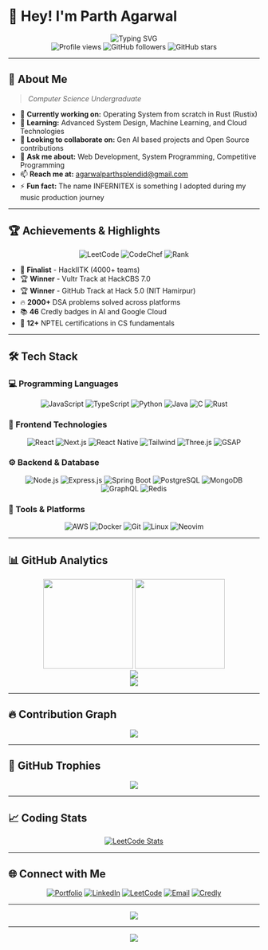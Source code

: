 # 👋 Hey! I'm Parth Agarwal

<div align="center">
  <img src="https://readme-typing-svg.herokuapp.com?font=Fira+Code&size=24&duration=3000&pause=1000&color=00D9FF&center=true&vCenter=true&width=600&lines=Full+Stack+Web+Developer;Cross+Platform+App+Developer;Competitive+Programmer;Open+Source+Contributor;Building+the+Future+with+Code" alt="Typing SVG" />
</div>

<div align="center">
  <img src="https://komarev.com/ghpvc/?username=TheInfernitex&label=Profile%20views&color=0e75b6&style=flat" alt="Profile views" />
  <img src="https://img.shields.io/github/followers/TheInfernitex?label=Followers&style=social" alt="GitHub followers" />
  <img src="https://img.shields.io/github/stars/TheInfernitex?label=Profile%20Stars&style=social" alt="GitHub stars" />
</div>

---

## 🚀 About Me

> *Computer Science Undergraduate*

- 🔭 **Currently working on:** Operating System from scratch in Rust (Rustix)
- 🌱 **Learning:** Advanced System Design, Machine Learning, and Cloud Technologies
- 👯 **Looking to collaborate on:** Gen AI based projects and Open Source contributions
- 💬 **Ask me about:** Web Development, System Programming, Competitive Programming
- 📫 **Reach me at:** [agarwalparthsplendid@gmail.com](mailto:agarwalparthsplendid@gmail.com)
- ⚡ **Fun fact:** The name INFERNITEX is something I adopted during my music production journey

---

## 🏆 Achievements & Highlights

<div align="center">
  
![LeetCode](https://img.shields.io/badge/LeetCode-Rating%201936-orange?style=for-the-badge&logo=leetcode&logoColor=white)
![CodeChef](https://img.shields.io/badge/CodeChef-1650%20★★★-brown?style=for-the-badge&logo=codechef&logoColor=white)
![Rank](https://img.shields.io/badge/LeetCode%20Rank-Top%203.71%25-green?style=for-the-badge)

</div>

- 🥇 **Finalist** - HackIITK (4000+ teams)
- 🏆 **Winner** - Vultr Track at HackCBS 7.0
- 🏆 **Winner** - GitHub Track at Hack 5.0 (NIT Hamirpur)
- 🔥 **2000+** DSA problems solved across platforms
- 📚 **46** Credly badges in AI and Google Cloud
- 🎯 **12+** NPTEL certifications in CS fundamentals

---

## 🛠️ Tech Stack

### 💻 Programming Languages
<div align="center">
  
![JavaScript](https://img.shields.io/badge/JavaScript-F7DF1E?style=for-the-badge&logo=javascript&logoColor=black)
![TypeScript](https://img.shields.io/badge/TypeScript-007ACC?style=for-the-badge&logo=typescript&logoColor=white)
![Python](https://img.shields.io/badge/Python-3776AB?style=for-the-badge&logo=python&logoColor=white)
![Java](https://img.shields.io/badge/Java-ED8B00?style=for-the-badge&logo=openjdk&logoColor=white)
![C](https://img.shields.io/badge/C-00599C?style=for-the-badge&logo=c&logoColor=white)
![Rust](https://img.shields.io/badge/Rust-000000?style=for-the-badge&logo=rust&logoColor=white)

</div>

### 🎨 Frontend Technologies
<div align="center">
  
![React](https://img.shields.io/badge/React-20232A?style=for-the-badge&logo=react&logoColor=61DAFB)
![Next.js](https://img.shields.io/badge/Next.js-000000?style=for-the-badge&logo=nextdotjs&logoColor=white)
![React Native](https://img.shields.io/badge/React_Native-20232A?style=for-the-badge&logo=react&logoColor=61DAFB)
![Tailwind](https://img.shields.io/badge/Tailwind_CSS-38B2AC?style=for-the-badge&logo=tailwind-css&logoColor=white)
![Three.js](https://img.shields.io/badge/Three.js-000000?style=for-the-badge&logo=three.js&logoColor=white)
![GSAP](https://img.shields.io/badge/GSAP-88CE02?style=for-the-badge&logo=greensock&logoColor=white)

</div>

### ⚙️ Backend & Database
<div align="center">
  
![Node.js](https://img.shields.io/badge/Node.js-43853D?style=for-the-badge&logo=node.js&logoColor=white)
![Express.js](https://img.shields.io/badge/Express.js-404D59?style=for-the-badge&logo=express&logoColor=white)
![Spring Boot](https://img.shields.io/badge/Spring_Boot-6DB33F?style=for-the-badge&logo=spring&logoColor=white)
![PostgreSQL](https://img.shields.io/badge/PostgreSQL-316192?style=for-the-badge&logo=postgresql&logoColor=white)
![MongoDB](https://img.shields.io/badge/MongoDB-4EA94B?style=for-the-badge&logo=mongodb&logoColor=white)
![GraphQL](https://img.shields.io/badge/GraphQL-E10098?style=for-the-badge&logo=graphql&logoColor=white)
![Redis](https://img.shields.io/badge/Redis-DC382D?style=for-the-badge&logo=redis&logoColor=white)

</div>

### 🔧 Tools & Platforms
<div align="center">
  
![AWS](https://img.shields.io/badge/AWS-232F3E?style=for-the-badge&logo=amazon-aws&logoColor=white)
![Docker](https://img.shields.io/badge/Docker-2496ED?style=for-the-badge&logo=docker&logoColor=white)
![Git](https://img.shields.io/badge/Git-F05032?style=for-the-badge&logo=git&logoColor=white)
![Linux](https://img.shields.io/badge/Linux-FCC624?style=for-the-badge&logo=linux&logoColor=black)
![Neovim](https://img.shields.io/badge/Neovim-57A143?style=for-the-badge&logo=neovim&logoColor=white)

</div>

---

## 📊 GitHub Analytics

<div align="center">
  <img height="180em" src="https://github-readme-stats.vercel.app/api?username=TheInfernitex&show_icons=true&count_private=true&theme=tokyonight&hide_border=true&bg_color=0D1117&title_color=F85D7F&icon_color=F8D866" />
  <img height="180em" src="https://github-readme-stats.vercel.app/api/top-langs/?username=TheInfernitex&layout=compact&theme=tokyonight&hide_border=true&bg_color=0D1117&title_color=F85D7F&icon_color=F8D866" />
</div>

<div align="center">
  <img src="https://github-readme-streak-stats.herokuapp.com/?user=TheInfernitex&theme=tokyonight&hide_border=true&background=0D1117&stroke=F85D7F&ring=F8D866&fire=F85D7F&currStreakNum=F8D866&sideNums=F8D866&currStreakLabel=F85D7F&sideLabels=F85D7F&dates=F8D866" />
</div>

<div align="center">
  <img src="https://github-profile-summary-cards.vercel.app/api/cards/profile-details?username=TheInfernitex&theme=tokyonight" />
</div>

---

## 🔥 Contribution Graph

<div align="center">
  <img src="https://github-readme-activity-graph.vercel.app/graph?username=TheInfernitex&theme=tokyo-night&hide_border=true&bg_color=0D1117&color=F85D7F&line=F8D866&point=F85D7F" />
</div>

---

## 🏅 GitHub Trophies

<div align="center">
  <img src="https://github-profile-trophy.vercel.app/?username=TheInfernitex&theme=tokyonight&no-frame=true&no-bg=true&column=7" />
</div>

---


## 📈 Coding Stats

<div align="center">
  
[![LeetCode Stats](https://leetcard.jacoblin.cool/Ag_Parth1?theme=dark&font=Karma&ext=contest)](https://leetcode.com/Ag_Parth1)

</div>

---

## 🌐 Connect with Me

<div align="center">
  
[![Portfolio](https://img.shields.io/badge/Portfolio-FF5722?style=for-the-badge&logo=google-chrome&logoColor=white)](https://profile.parthdev.me)
[![LinkedIn](https://img.shields.io/badge/LinkedIn-0077B5?style=for-the-badge&logo=linkedin&logoColor=white)](https://linkedin.com/in/-parth-agarwal)
[![LeetCode](https://img.shields.io/badge/LeetCode-FFA116?style=for-the-badge&logo=leetcode&logoColor=black)](https://leetcode.com/Ag_Parth1)
[![Email](https://img.shields.io/badge/Email-D14836?style=for-the-badge&logo=gmail&logoColor=white)](mailto:agarwalparthsplendid@gmail.com)
[![Credly](https://img.shields.io/badge/Credly-FF6B00?style=for-the-badge&logo=credly&logoColor=white)](https://www.credly.com/users/-parth-agarwal)

</div>

---

</div>

<div align="center">
  <img src="https://quotes-github-readme.vercel.app/api?type=horizontal&theme=tokyonight" />
</div>

---

<div align="center">
  <img src="https://capsule-render.vercel.app/api?type=waving&color=gradient&height=100&section=footer&text=Thanks%20for%20visiting!&fontSize=16&fontAlignY=65&desc=Let's%20connect%20and%20build%20something%20amazing%20together!&descAlignY=85&animation=twinkling" />
</div>
